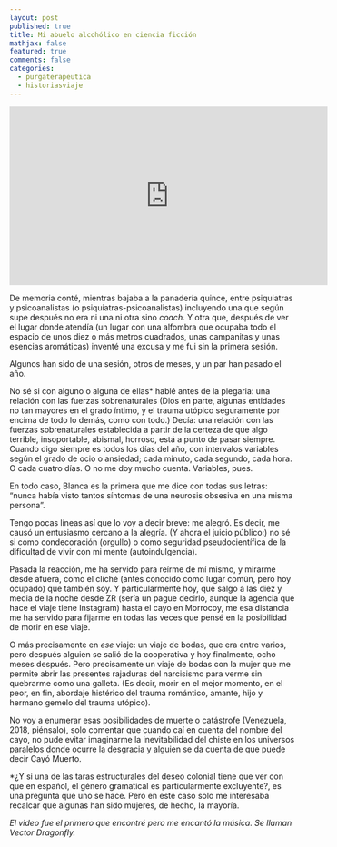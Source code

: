 ```yaml
---
layout: post
published: true
title: Mi abuelo alcohólico en ciencia ficción
mathjax: false
featured: true
comments: false
categories: 
  - purgaterapeutica
  - historiasviaje
---
```

<iframe width="560" height="315" src="https://www.youtube.com/embed/dQw4w9WgXcQ" frameborder="0" allow="autoplay; encrypted-media" allowfullscreen></iframe>

De memoria conté, mientras bajaba a la panadería quince, entre psiquiatras y psicoanalistas (o psiquiatras-psicoanalistas) incluyendo una que según supe después no era ni una ni otra sino *coach*. Y otra que, después de ver el lugar donde atendía (un lugar con una alfombra que ocupaba todo el espacio de unos diez o más metros cuadrados, unas campanitas y unas esencias aromáticas) inventé una excusa y me fui sin la primera sesión.

Algunos han sido de una sesión, otros de meses, y un par han pasado el año.

No sé si con alguno o alguna de ellas* hablé antes de la plegaria: una relación con las fuerzas sobrenaturales (Dios en parte, algunas entidades no tan mayores en el grado íntimo, y el trauma utópico seguramente por encima de todo lo demás, como con todo.) Decía: una relación con las fuerzas sobrenaturales establecida a partir de la certeza de que algo terrible, insoportable, abismal, horroso, está a punto de pasar siempre. Cuando digo siempre es todos los días del año, con intervalos variables según el grado de ocio o ansiedad; cada minuto, cada segundo, cada hora. O cada cuatro días. O no me doy mucho cuenta. Variables, pues.

En todo caso, Blanca es la primera que me dice con todas sus letras: “nunca había visto tantos síntomas de una neurosis obsesiva en una misma persona”.

Tengo pocas líneas así que lo voy a decir breve: me alegró. Es decir, me causó un entusiasmo cercano a la alegría. (Y ahora el juicio público:) no sé si como condecoración (orgullo) o como seguridad pseudocientífica de la dificultad de vivir con mi mente (autoindulgencia).

Pasada la reacción, me ha servido para reírme de mí mismo, y mirarme desde afuera, como el cliché (antes conocido como lugar común, pero hoy ocupado) que también soy. Y particularmente hoy, que salgo a las diez y media de la noche desde ZR (sería un pague decirlo, aunque la agencia que hace el viaje tiene Instagram) hasta el cayo en Morrocoy, me esa distancia me ha servido para fijarme en todas las veces que pensé en la posibilidad de morir en ese viaje.

O más precisamente en *ese* viaje: un viaje de bodas, que era entre varios, pero después alguien se salió de la cooperativa y hoy finalmente, ocho meses después. Pero precisamente un viaje de bodas con la mujer que me permite abrir las presentes rajaduras del narcisismo para verme sin quebrarme como una galleta. (Es decir, morir en el mejor momento, en el peor, en fin, abordaje histérico del trauma romántico, amante, hijo y hermano gemelo del trauma utópico).

No voy a enumerar esas posibilidades de muerte o catástrofe (Venezuela, 2018, piénsalo), solo comentar que cuando caí en cuenta del nombre del cayo, no pude evitar imaginarme la inevitabilidad del chiste en los universos paralelos donde ocurre la desgracia y alguien se da cuenta de que puede decir Cayó Muerto.

*¿Y si una de las taras estructurales del deseo colonial tiene que ver con que en español, el género gramatical es particularmente excluyente?, es una pregunta que uno se hace. Pero en este caso solo me interesaba recalcar que algunas han sido mujeres, de hecho, la mayoría.

*El video fue el primero que encontré pero me encantó la música. Se llaman Vector Dragonfly.*
